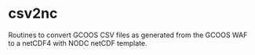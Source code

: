# csv2nc
Routines to convert  GCOOS CSV files as generated from the GCOOS WAF to a netCDF4 with NODC netCDF template.
